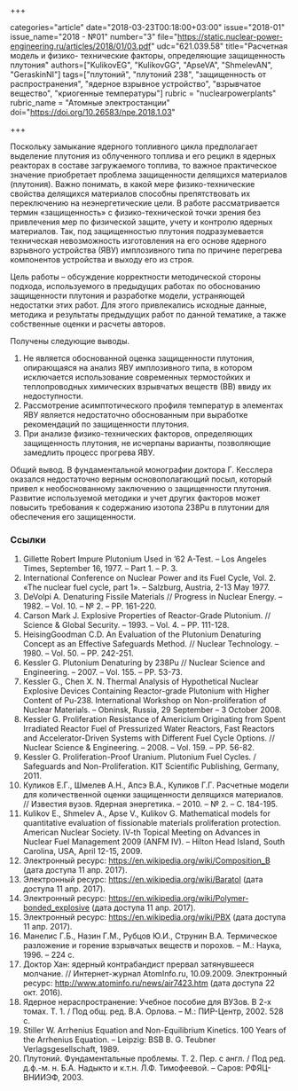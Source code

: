 +++

categories="article"
date="2018-03-23T00:18:00+03:00"
issue="2018-01"
issue_name="2018 - №01"
number="3"
file="https://static.nuclear-power-engineering.ru/articles/2018/01/03.pdf"
udc="621.039.58"
title="Расчетная модель и физико- технические факторы, определяющие защищенность плутония"
authors=["KulikovEG", "KulikovGG", "ApseVA", "ShmelevAN", "GeraskinNI"]
tags=["плутоний", "плутоний 238", "защищенность от распространения", "ядерное взрывное устройство", "взрывчатое вещество", "криогенные температуры"]
rubric = "nuclearpowerplants"
rubric_name = "Aтомные электростанции"
doi="https://doi.org/10.26583/npe.2018.1.03"

+++

Поскольку замыкание ядерного топливного цикла предполагает выделение плутония из облученного топлива и его рецикл в ядерных реакторах в составе загружаемого топлива, то важное практическое значение приобретает проблема защищенности делящихся материалов (плутония). Важно понимать, в какой мере физико-технические свойства делящихся материалов способны препятствовать их переключению на неэнергетические цели. В работе рассматривается термин «защищенность» с физико-технической точки зрения без привлечения мер по физической защите, учету и контролю ядерных материалов. Так, под защищенностью плутония подразумевается техническая невозможность изготовления на его основе ядерного взрывного устройства (ЯВУ) имплозивного типа по причине перегрева компонентов устройства и выходу его из строя.

Цель работы – обсуждение корректности методической стороны подхода, используемого в предыдущих работах по обоснованию защищенности плутония и разработке модели, устраняющей недостатки этих работ. Для этого привлекались исходные данные, методика и результаты предыдущих работ по данной тематике, а также собственные оценки и расчеты авторов.

Получены следующие выводы.
1. Не является обоснованной оценка защищенности плутония, опирающаяся на анализ ЯВУ имплозивного типа, в котором исключается использование современных термостойких и теплопроводных химических взрывчатых веществ (ВВ) ввиду их недоступности.
2. Рассмотрение асимптотического профиля температур в элементах ЯВУ является недостаточно обоснованным при выработке рекомендаций по защищенности плутония.
3. При анализе физико-технических факторов, определяющих защищенность плутония, не исчерпаны варианты, позволяющие замедлить процесс прогрева ЯВУ.

Общий вывод. В фундаментальной монографии доктора Г. Кесслера оказался недостаточно верным основополагающий посыл, который привел к необоснованному заключению о защищенности плутония. Развитие используемой методики и учет других факторов может повысить требования к содержанию изотопа 238Pu в плутонии для обеспечения его защищенности.

### Ссылки

1. Gillette Robert Impure Plutonium Used in ’62 A-Test. – Los Angeles Times, September 16, 1977. – Part 1. – P. 3.
2. International Conference on Nuclear Power and its Fuel Cycle, Vol. 2. «The nuclear fuel cycle, part 1». – Salzburg, Austria, 2-13 May 1977.
3. DeVolpi A. Denaturing Fissile Materials // Progress in Nuclear Energy. – 1982. – Vol. 10. – № 2. – PP. 161-220.
4. Carson Mark J. Explosive Properties of Reactor-Grade Plutonium. // Science & Global Security. – 1993. – Vol. 4. – PP. 111-128.
5. HeisingGoodman C.D. An Evaluation of the Plutonium Denaturing Concept as an Effective Safeguards Method. // Nuclear Technology. – 1980. – Vol. 50. – PP. 242-251.
6. Kessler G. Plutonium Denaturing by 238Pu // Nuclear Science and Engineering. – 2007. – Vol. 155. – PP. 53-73.
7. Kessler G., Chen X. N. Thermal Analysis of Hypothetical Nuclear Explosive Devices Containing Reactor-grade Plutonium with Higher Content of Pu-238. International Workshop on Non-proliferation of Nuclear Materials. – Obninsk, Russia, 29 September – 3 October 2008.
8. Kessler G. Proliferation Resistance of Americium Originating from Spent Irradiated Reactor Fuel of Pressurized Water Reactors, Fast Reactors and Accelerator-Driven Systems with Different Fuel Cycle Options. // Nuclear Science & Engineering. – 2008. – Vol. 159. – PP. 56-82.
9. Kessler G. Proliferation-Proof Uranium. Plutonium Fuel Cycles. / Safeguards and Non-Proliferation. KIT Scientific Publishing, Germany, 2011.
10. Куликов Е.Г., Шмелев А.Н., Апсэ В.А., Куликов Г.Г. Расчетные модели для количественной оценки защищенности делящихся материалов. // Известия вузов. Ядерная энергетика. – 2010. – № 2. – С. 184-195.
11. Kulikov E., Shmelev A., Apse V., Kulikov G. Mathematical models for quantitative evaluation of fissionable materials proliferation protection. American Nuclear Society. IV-th Topical Meeting on Advances in Nuclear Fuel Management 2009 (ANFM IV). – Hilton Head Island, South Carolina, USA, April 12-15, 2009.
12. Электронный ресурс: https://en.wikipedia.org/wiki/Composition_B (дата доступа 11 апр. 2017).
13. Электронный ресурс: https://en.wikipedia.org/wiki/Baratol (дата доступа 11 апр. 2017).
14. Электронный ресурс: https://en.wikipedia.org/wiki/Polymer-bonded_explosive (дата доступа 11 апр. 2017).
15. Электронный ресурс: https://en.wikipedia.org/wiki/PBX (дата доступа 11 апр. 2017).
16. Манелис Г.Б., Назин Г.М., Рубцов Ю.И., Струнин В.А. Термическое разложение и горение взрывчатых веществ и порохов. – М.: Наука, 1996. – 224 с.
17. Доктор Хан: ядерный контрабандист прервал затянувшееся молчание. // Интернет-журнал AtomInfo.ru, 10.09.2009. Электронный ресурс: http://www.atominfo.ru/news/air7423.htm (дата доступа 22 окт. 2016).
18. Ядерное нераспространение: Учебное пособие для ВУЗов. В 2-х томах. Т. 1. / Под общ. ред. В.А. Орлова. – М.: ПИР-Центр, 2002. 528 с.
19. Stiller W. Arrhenius Equation and Non-Equilibrium Kinetics. 100 Years of the Arrhenius Equation. – Leipzig: BSB B. G. Teubner Verlagsgesellschaft, 1989.
20. Плутоний. Фундаментальные проблемы. Т. 2. Пер. с англ. / Под ред. д.ф.-м. н. Б.А. Надыкто и к.т.н. Л.Ф. Тимофеевой. – Саров: РФЯЦ-ВНИИЭФ, 2003.